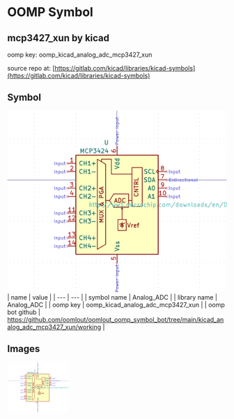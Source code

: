 # OOMP Symbol  
## mcp3427_xun  by kicad  
  
oomp key: oomp_kicad_analog_adc_mcp3427_xun  
  
source repo at: [https://gitlab.com/kicad/libraries/kicad-symbols](https://gitlab.com/kicad/libraries/kicad-symbols)  
## Symbol  
  
[![working.png](working_600.png)](working.png)  
| name | value | 
| --- | --- | 
| symbol name | Analog_ADC | 
| library name | Analog_ADC | 
| oomp key | oomp_kicad_analog_adc_mcp3427_xun | 
| oomp bot github | https://github.com/oomlout/oomlout_oomp_symbol_bot/tree/main/kicad_analog_adc_mcp3427_xun/working | 
## Images  
  
[![working.png](working_140.png)](working.png)  
